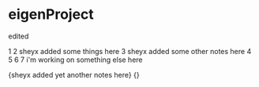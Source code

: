 # eigenProject
edited

1
2
sheyx added some things here
3
sheyx added some other notes here
4
5
6
7
i'm working on something else here	

{sheyx added yet another notes here}
{}

